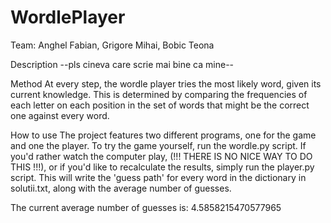# WordlePlayer
Team:
Anghel Fabian, Grigore Mihai, Bobic Teona

Description
--pls cineva care scrie mai bine ca mine--

Method
At every step, the wordle player tries the most likely word, given its current knowledge. This is determined by comparing the frequencies of each letter on each position in the set of words that might be the correct one against every word.

How to use
The project features two different programs, one for the game and one the player. To try the game yourself, run the wordle.py script. If you'd rather watch the computer play, (!!! THERE IS NO NICE WAY TO DO THIS !!!), or if you'd like to recalculate the results, simply run the player.py script. This will write the 'guess path' for every word in the dictionary in solutii.txt, along with the average number of guesses.

The current average number of guesses is: 4.5858215470577965
